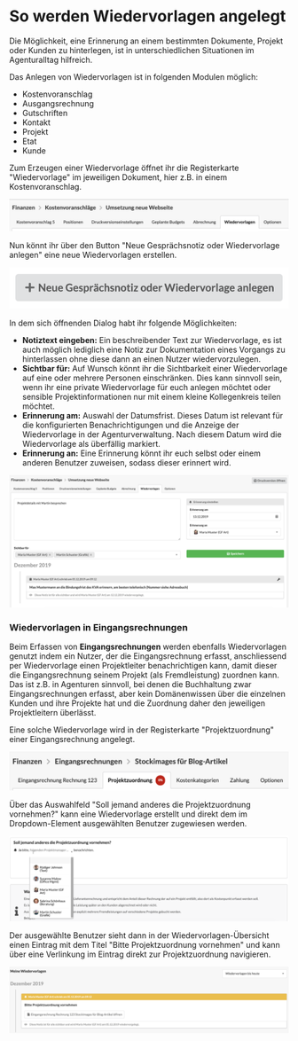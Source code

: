 # So werden Wiedervorlagen angelegt

Die Möglichkeit, eine Erinnerung an einem bestimmten Dokumente, Projekt oder Kunden zu hinterlegen, ist in unterschiedlichen Situationen im Agenturalltag hilfreich.

Das Anlegen von Wiedervorlagen ist in folgenden Modulen möglich:

* Kostenvoranschlag
* Ausgangsrechnung
* Gutschriften
* Kontakt
* Projekt
* Etat
* Kunde

Zum Erzeugen einer Wiedervorlage öffnet ihr die Registerkarte "Wiedervorlage" im jeweiligen Dokument, hier z.B. in einem Kostenvoranschlag.

![](../.gitbook/assets/bildschirmfoto-2019-12-05-um-09.01.57.png)

Nun könnt ihr über den Button "Neue Gesprächsnotiz oder Wiedervorlage anlegen" eine neue Wiedervorlagen erstellen.  

![](../.gitbook/assets/bildschirmfoto-2019-12-05-um-09.16.58.png)

In dem sich öffnenden Dialog habt ihr folgende Möglichkeiten:

* **Notiztext eingeben:** Ein beschreibender Text zur Wiedervorlage, es ist auch möglich lediglich eine Notiz zur Dokumentation eines Vorgangs zu hinterlassen ohne diese dann an einen Nutzer wiedervorzulegen.
* **Sichtbar für:** Auf Wunsch könnt ihr die Sichtbarkeit einer Wiedervorlage auf eine oder mehrere Personen einschränken. Dies kann sinnvoll sein, wenn ihr eine private Wiedervorlage für euch anlegen möchtet oder sensible Projektinformationen nur mit einem kleine Kollegenkreis teilen möchtet.
* **Erinnerung am:** Auswahl der Datumsfrist. Dieses Datum ist relevant für die konfigurierten Benachrichtigungen und die Anzeige der Wiedervorlage in der Agenturverwaltung. Nach diesem Datum wird die Wiedervorlage als überfällig markiert.
* **Erinnerung an:** Eine Erinnerung könnt ihr euch selbst oder einem anderen Benutzer zuweisen, sodass dieser erinnert wird. 

![](../.gitbook/assets/bildschirmfoto-2019-12-05-um-09.06.12.png)

### Wiedervorlagen in Eingangsrechnungen

Beim Erfassen von **Eingangsrechnungen** werden ebenfalls Wiedervorlagen genutzt indem ein Nutzer, der die Eingangsrechnung erfasst, anschliessend per Wiedervorlage einen Projektleiter benachrichtigen kann, damit dieser die Eingangsrechnung seinem Projekt \(als Fremdleistung\) zuordnen kann. Das ist z.B. in Agenturen sinnvoll, bei denen die Buchhaltung zwar Eingangsrechnungen erfasst, aber kein Domänenwissen über die einzelnen Kunden und ihre Projekte hat und die Zuordnung daher den jeweiligen Projektleitern überlässt.

Eine solche Wiedervorlage wird in der Registerkarte "Projektzuordnung" einer Eingangsrechnung angelegt.

![](../.gitbook/assets/bildschirmfoto-2019-12-05-um-09.19.19.png)

Über das Auswahlfeld "Soll jemand anderes die Projektzuordnung vornehmen?" kann eine Wiedervorlage erstellt und direkt dem im Dropdown-Element ausgewählten Benutzer zugewiesen werden.

![](../.gitbook/assets/bildschirmfoto-2019-12-05-um-09.20.04.png)

Der ausgewählte Benutzer sieht dann in der Wiedervorlagen-Übersicht einen Eintrag mit dem Titel "Bitte Projektzuordnung vornehmen" und kann über eine Verlinkung im Eintrag direkt zur Projektzuordnung navigieren.

![](../.gitbook/assets/bildschirmfoto-2019-12-05-um-09.20.27.png)



